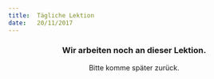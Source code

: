```yaml
---
title:  Tägliche Lektion
date:   20/11/2017
---
```


### <center>Wir arbeiten noch an dieser Lektion.</center>
<center>Bitte komme später zurück.</center>